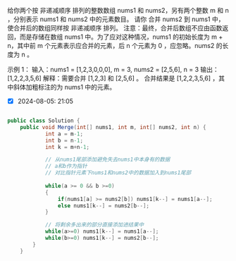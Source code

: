 给你两个按 非递减顺序 排列的整数数组 nums1 和 nums2，另有两个整数 m 和 n ，分别表示 nums1 和 nums2 中的元素数目。
请你 合并 nums2 到 nums1 中，使合并后的数组同样按 非递减顺序 排列。
注意：最终，合并后数组不应由函数返回，而是存储在数组 nums1 中。为了应对这种情况，nums1 的初始长度为 m + n，其中前 m 个元素表示应合并的元素，后 n 个元素为 0 ，应忽略。nums2 的长度为 n 。


示例 1：
输入：nums1 = [1,2,3,0,0,0], m = 3, nums2 = [2,5,6], n = 3
输出：[1,2,2,3,5,6]
解释：需要合并 [1,2,3] 和 [2,5,6] 。
合并结果是 [1,2,2,3,5,6] ，其中斜体加粗标注的为 nums1 中的元素。

- [x] 2024-08-05: 21:05
      
```c#

public class Solution {
    public void Merge(int[] nums1, int m, int[] nums2, int n) {
            int a = m-1;
            int b = n-1;
            int k = m+n-1;

            // 从nums1尾部添加避免失去nums1中本身有的数据
            // a和b作为指针
            // 对比指针元素下nums1和nums2中的数据加入到nums1尾部
        
            while(a >= 0 && b >=0)
            {
                if(nums1[a] >= nums2[b]) nums1[k--] = nums1[a--];
                else nums1[k--] = nums2[b--];
            }

            // 将剩余多出来的部分直接添加进结果中
            while(a>=0) nums1[k--] = nums1[a--];
            while(b>=0) nums1[k--] = nums2[b--];
        }
    }

